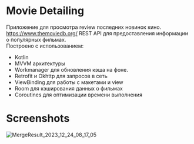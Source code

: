 # Movie Detailing

Приложение для просмотра review последних новинок кино.  
https://www.themoviedb.org/ REST API для предоставления информации о популярных фильмах.  
Построено с использованием:  
- Kotlin
- MVVM архитектуры    
- Workmanager для обновления кэша на фоне.
- Retrofit и Okhttp для запросов в сеть
- ViewBinding для работы с макетами и view
- Room для кэширования данных о фильмах
- Coroutines для оптимизации времени выполнения
# Screenshots
![MergeResult_2023_12_24_08_17_05](https://github.com/Qowos8/Movie_Detailing/assets/89923159/e0b11424-723c-4a81-8c85-84f3938ebb78)
